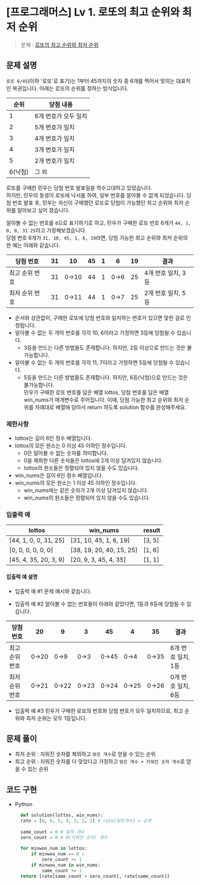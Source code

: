 # [프로그래머스] Lv 1. 로또의 최고 순위와 최저 순위

> 문제 : [로또의 최고 순위와 최저 순위
](https://programmers.co.kr/learn/courses/30/lessons/77484)

## 문제 설명  

`로또 6/45`(이하 '로또'로 표기)는 1부터 45까지의 숫자 중 6개를 찍어서 맞히는 대표적인 복권입니다. 아래는 로또의 순위를 정하는 방식입니다.

|순위|당첨 내용|
|---|---|
|1|6개 번호가 모두 일치|
|2|5개 번호가 일치|
|3|4개 번호가 일치|
|4|3개 번호가 일치|
|5|2개 번호가 일치|
|6(낙첨)|그 외|

로또를 구매한 민우는 당첨 번호 발표일을 학수고대하고 있었습니다.  
하지만, 민우의 동생이 로또에 낙서를 하여, 일부 번호를 알아볼 수 없게 되었습니다.  당첨 번호 발표 후, 민우는 자신이 구매했던 로또로 당첨이 가능했던 최고 순위와 최저 순위를 알아보고 싶어 졌습니다.

알아볼 수 없는 번호를 `0`으로 표기하기로 하고, 민우가 구매한 로또 번호 6개가 `44, 1, 0, 0, 31 25`라고 가정해보겠습니다.  
당첨 번호 6개가 `31, 10, 45, 1, 6, 19`라면, 당첨 가능한 최고 순위와 최저 순위의 한 예는 아래와 같습니다.

|당첨 번호|31|10|45|1|6|19|결과|
|---|---|---|---|---|---|---|---|
|최고 순위 번호|31|0→10|44|1|0→6|25|4개 번호 일치, 3등|
|최저 순위 번호|31|0→11|44|1|0→7|25|2개 번호 일치, 5등|

- 순서와 상관없이, 구매한 로또에 당첨 번호와 일치하는 번호가 있으면 맞힌 걸로 인정됩니다.  
- 알아볼 수 없는 두 개의 번호를 각각 10, 6이라고 가정하면 3등에 당첨될 수 있습니다.  
  - 3등을 만드는 다른 방법들도 존재합니다. 하지만, 2등 이상으로 만드는 것은 불가능합니다.  
- 알아볼 수 없는 두 개의 번호를 각각 11, 7이라고 가정하면 5등에 당첨될 수 있습니다.  
  - 5등을 만드는 다른 방법들도 존재합니다. 하지만, 6등(낙첨)으로 만드는 것은 불가능합니다.  
민우가 구매한 로또 번호를 담은 배열 lottos, 당첨 번호를 담은 배열 win_nums가 매개변수로 주어집니다. 이때, 당첨 가능한 최고 순위와 최저 순위를 차례대로 배열에 담아서 return 하도록 solution 함수를 완성해주세요.

### 제한사항

- lottos는 길이 6인 정수 배열입니다.  
- lottos의 모든 원소는 0 이상 45 이하인 정수입니다.  
  - 0은 알아볼 수 없는 숫자를 의미합니다.  
  - 0을 제외한 다른 숫자들은 lottos에 2개 이상 담겨있지 않습니다.  
  - lottos의 원소들은 정렬되어 있지 않을 수도 있습니다.  
- win_nums은 길이 6인 정수 배열입니다.  
- win_nums의 모든 원소는 1 이상 45 이하인 정수입니다.  
  - win_nums에는 같은 숫자가 2개 이상 담겨있지 않습니다.  
  - win_nums의 원소들은 정렬되어 있지 않을 수도 있습니다.  

### 입출력 예

|lottos|win_nums|result|
|---|---|---|
|[44, 1, 0, 0, 31, 25]|[31, 10, 45, 1, 6, 19]|[3, 5]|
|[0, 0, 0, 0, 0, 0]|[38, 19, 20, 40, 15, 25]|[1, 6]|
|[45, 4, 35, 20, 3, 9]|[20, 9, 3, 45, 4, 35]|[1, 1]|

#### 입출력 예 설명

- 입출력 예 #1
  문제 예시와 같습니다.

- 입출력 예 #2
  알아볼 수 없는 번호들이 아래와 같았다면, 1등과 6등에 당첨될 수 있습니다.

|당첨 번호|20|9|3|45|4|35|결과|
|---|---|---|---|---|---|---|---|
|최고 순위 번호|0→20|0→9|0→3|0→45|0→4|0→35|6개 번호 일치, 1등|
|최저 순위 번호|0→21|0→22|0→23|0→24|0→25|0→26|0개 번호 일치, 6등|

- 입출력 예 #3
  민우가 구매한 로또의 번호와 당첨 번호가 모두 일치하므로, 최고 순위와 최저 순위는 모두 1등입니다.

## 문제 풀이

- 최저 순위 : 지위진 숫자를 제외하고 `맞은 개수`로 얻을 수 있는 순위
- 최고 순위 : 지워진 숫자를 다 맞았다고 가정하고 `맞은 개수 + 지워진 숫자 개수`로 얻을 수 있는 순위

## 코드 구현

- Python

  ```python
    def solution(lottos, win_nums):
    rate = [6, 6, 5, 4, 3, 2, 1] # rate[맞은개수] = 순위
    
    same_count = 0 # 일치 개수
    zero_count = 0 # 0(지워진 숫자) 개수
    
    for minwoo_num in lottos:
        if minwoo_num == 0 :
            zero_count += 1
        if minwoo_num in win_nums:
            same_count += 1
    return [rate[same_count + zero_count], rate[same_count]]
  ```
